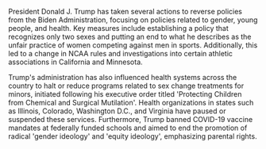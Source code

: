 President Donald J. Trump has taken several actions to reverse policies from the Biden Administration, focusing on policies related to gender, young people, and health. Key measures include establishing a policy that recognizes only two sexes and putting an end to what he describes as the unfair practice of women competing against men in sports. Additionally, this led to a change in NCAA rules and investigations into certain athletic associations in California and Minnesota.

Trump's administration has also influenced health systems across the country to halt or reduce programs related to sex change treatments for minors, initiated following his executive order titled 'Protecting Children from Chemical and Surgical Mutilation'. Health organizations in states such as Illinois, Colorado, Washington D.C., and Virginia have paused or suspended these services. Furthermore, Trump banned COVID-19 vaccine mandates at federally funded schools and aimed to end the promotion of radical 'gender ideology' and 'equity ideology', emphasizing parental rights.
